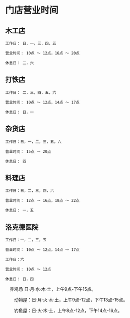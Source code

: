 # 门店营业时间

## 木工店

```
工作日： 日，一，三，四，五

营业时间： 10点 ～ 12点，16点 ～ 20点

休息日： 二，六
```

## 打铁店

```
工作日： 二，三，四，五，六

营业时间： 10点 ～ 12点，14点 ～ 17点

休息日： 日，一
```

## 杂货店

```
工作日：日，一，二，三，五，六

营业时间： 15点 ～ 20点

休息日： 四
```

## 料理店

```
工作日：日，二，三，四，六

营业时间： 12点 ～ 16点，18点 ～ 22点

休息日： 一，五
```

## 洛克德医院

```
工作日：一，二，三，五

营业时间： 10点 ～ 12点，14点 ～ 17点

工作日：六

营业时间： 10点 ～ 12点

休息日： 日，四
```

　养鸡场 日·月·水·木·土，上午9点-下午15点。

　　动物屋：日·月·火·木·土，上午9点-12点，下午13点-15点。

　　钓鱼屋：日·火·木·土，上午8点-12点，下午14点-16点。